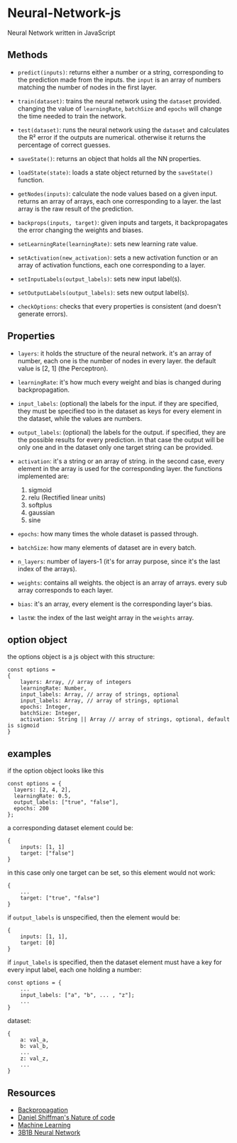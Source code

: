 # Neural-Network-js
 Neural Network written in JavaScript 

## Methods
- `predict(inputs)`: returns either a number or a string, corresponding to the prediction made from the inputs. the `input` is an array of numbers matching the number of nodes in the first layer.

- `train(dataset)`: trains the neural network using the `dataset` provided. changing the value of `learningRate`, `batchSize` and `epochs` will change the time needed to train the network.

- `test(dataset)`: runs the neural network using the `dataset` and calculates the R² error if the outputs are numerical. otherwise it returns the percentage of correct guesses.

- `saveState()`: returns an object that holds all the NN properties. 

- `loadState(state)`: loads a state object returned by the `saveState()` function.

- `getNodes(inputs)`: calculate the node values based on a given input. returns an array of arrays, each one corresponding to a layer. the last array is the raw result of the prediction.

- `backprops(inputs, target)`: given inputs and targets, it backpropagates the error changing the weights and biases.

- `setLearningRate(learningRate)`: sets new learning rate value.

- `setActivation(new_activation)`: sets a new activation function or an array of activation functions, each one corresponding to a layer.

- `setInputLabels(output_labels)`: sets new input label(s).

- `setOutputLabels(output_labels)`: sets new output label(s).

- `checkOptions`: checks that every properties is consistent (and doesn't generate errors).

## Properties

- `layers`: it holds the structure of the neural network. it's an array of number, each one is the number of nodes in every layer. the default value is [2, 1] (the Perceptron).

- `learningRate`: it's how much every weight and bias is changed during backpropagation.

- `input_labels`: (optional) the labels for the input. if they are specified, they must be specified too in the dataset as keys for every element in the dataset, while the values are numbers.

- `output_labels`: (optional) the labels for the output. if specified, they are the possible results for every prediction. in that case the output will be only one and in the dataset only one target string can be provided.

- `activation`: it's a string or an array of string. in the second case, every element in the array is used for the corresponding layer. the functions implemented are:
    1. sigmoid
    2. relu (Rectified linear units)
    3. softplus
    4. gaussian
    5. sine

- `epochs`: how many times the whole dataset is passed through.

- `batchSize`: how many elements of dataset are in every batch.

- `n_layers`: number of layers-1 (it's for array purpose, since it's the last index of the arrays).

- `weights`: contains all weights. the object is an array of arrays. every sub array corresponds to each layer. 

- `bias`: it's an array, every element is the corresponding layer's bias. 

- `lastW`: the index of the last weight array in the `weights` array.

## option object

the options object is a js object with this structure:

```
const options = 
{
    layers: Array, // array of integers
    learningRate: Number,
    input_labels: Array, // array of strings, optional
    input_labels: Array, // array of strings, optional
    epochs: Integer,
    batchSize: Integer,
    activation: String || Array // array of strings, optional, default is sigmoid
}
```

## examples

if the option object looks like this

```
const options = {
  layers: [2, 4, 2],
  learningRate: 0.5,
  output_labels: ["true", "false"],
  epochs: 200
};
```

a corresponding dataset element could be:

```
{
    inputs: [1, 1]
    target: ["false"]
}
```

in this case only one target can be set, so this element would not work:

```
{
    ...
    target: ["true", "false"]
}
```

if `output_labels` is unspecified, then the element would be:

```
{
    inputs: [1, 1],
    target: [0]
}
```

if `input_labels` is specified, then the dataset element must have a key for every input label, each one holding a number: 

```
const options = {
    ...
    input_labels: ["a", "b", ... , "z"];
    ...
}
```

dataset: 

```
{
    a: val_a,
    b: val_b,
    ...
    z: val_z,
    ...
}
```
## Resources
- [Backpropagation](https://towardsdatascience.com/a-10-line-proof-of-back-propagation-5a2cad1032c4)
- [Daniel Shiffman's Nature of code](https://youtube.com/playlist?list=PLRqwX-V7Uu6aCibgK1PTWWu9by6XFdCfh)
- [Machine Learning](https://developers.google.com/machine-learning)
- [3B1B Neural Network](https://www.youtube.com/playlist?list=PLZHQObOWTQDNU6R1_67000Dx_ZCJB-3pi)
